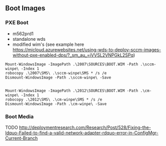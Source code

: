 ## Boot Images

### PXE Boot
* m562prd1
* standalone wds
* modified wim's (see example here https://micloud.azurewebsites.net/using-wds-to-deploy-sccm-images-without-pxe-enabled-dps/?_sm_au_=iVVSL2VNPGkL2SPq)

~~~~
Mount-WindowsImage -ImagePath .\2007\SOURCES\BOOT.WIM -Path .\sccm-winpe\ -Index 1
robocopy .\2007\SMS\ .\sccm-winpe\SMS * /s /e
Dismount-WindowsImage -Path .\sccm-winpe\ -Save


Mount-WindowsImage -ImagePath .\2012\SOURCES\BOOT.WIM -Path .\cm-winpe\ -Index 1
robocopy .\2012\SMS\ .\cm-winpe\SMS * /s /e
Dismount-WindowsImage -Path .\cm-winpe\ -Save
~~~~

### Boot Media
TODO
http://deploymentresearch.com/Research/Post/528/Fixing-the-ldquo-Failed-to-find-a-valid-network-adapter-rdquo-error-in-ConfigMgr-Current-Branch
